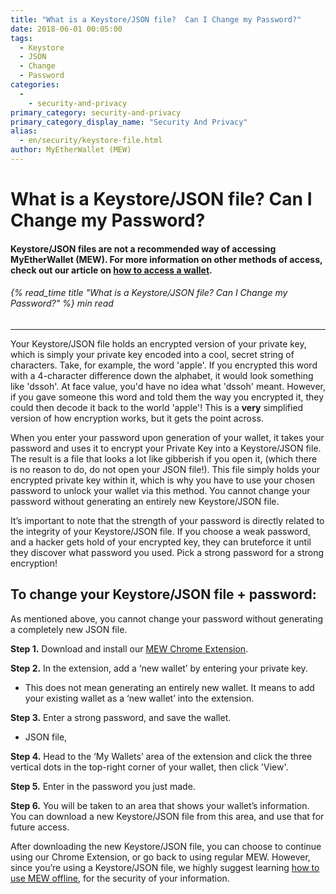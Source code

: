 ```yaml
---
title: "What is a Keystore/JSON file?  Can I Change my Password?"
date: 2018-06-01 00:05:00
tags:
  - Keystore
  - JSON
  - Change
  - Password
categories:
  - 
    - security-and-privacy
primary_category: security-and-privacy
primary_category_display_name: "Security And Privacy"
alias:
  - en/security/keystore-file.html
author: MyEtherWallet (MEW)
---
```


# **What is a Keystore/JSON file?  Can I Change my Password?**

#### **Keystore/JSON files are not a recommended way of accessing MyEtherWallet (MEW).  For more information on other methods of access, check out our article on [how to access a wallet](/@@@@@@/getting-started/how-to-access-your-wallet/).**

###### {% read_time title "What is a Keystore/JSON file? Can I Change my Password?" %} min read

* * *

Your Keystore/JSON file holds an encrypted version of your private key, which is simply your private key encoded into a cool, secret string of characters. Take, for example, the word 'apple'. If you encrypted this word with a 4-character difference down the alphabet, it would look something like 'dssoh'. At face value, you'd have no idea what 'dssoh' meant. However, if you gave someone this word and told them the way you encrypted it, they could then decode it back to the world 'apple'! This is a **very** simplified version of how encryption works, but it gets the point across.

When you enter your password upon generation of your wallet, it takes your password and uses it to encrypt your Private Key into a Keystore/JSON file. The result is a file that looks a lot like gibberish if you open it, (which there is no reason to do, do not open your JSON file!). This file simply holds your encrypted private key within it, which is why you have to use your chosen password to unlock your wallet via this method. You cannot change your password without generating an entirely new Keystore/JSON file.

It’s important to note that the strength of your password is directly related to the integrity of your Keystore/JSON file. If you choose a weak password, and a hacker gets hold of your encrypted key, they can bruteforce it until they discover what password you used. Pick a strong password for a strong encryption!

## **To change your Keystore/JSON file + password:**

As mentioned above, you cannot change your password without generating a completely new JSON file.

**Step 1.** Download and install our [MEW Chrome Extension](https://chrome.google.com/webstore/detail/myetherwallet/nlbmnnijcnlegkjjpcfjclmcfggfefdm?hl=en).

**Step 2.** In the extension, add a ‘new wallet’ by entering your private key.

-   This does not mean generating an entirely new wallet. It means to add your existing wallet as a ‘new wallet’ into the extension.

**Step 3.** Enter a strong password, and save the wallet.

-   JSON file,

**Step 4.** Head to the ‘My Wallets’ area of the extension and click the three vertical dots in the top-right corner of your wallet, then click 'View'.

**Step 5.** Enter in the password you just made.

**Step 6.** You will be taken to an area that shows your wallet’s information. You can download a new Keystore/JSON file from this area, and use that for future access.

After downloading the new Keystore/JSON file, you can choose to continue using our Chrome Extension, or go back to using regular MEW. However, since you’re using a Keystore/JSON file, we highly suggest learning [how to use MEW offline](/@@@@@@/offline/offline-mew-looks-weird/), for the security of your information.
